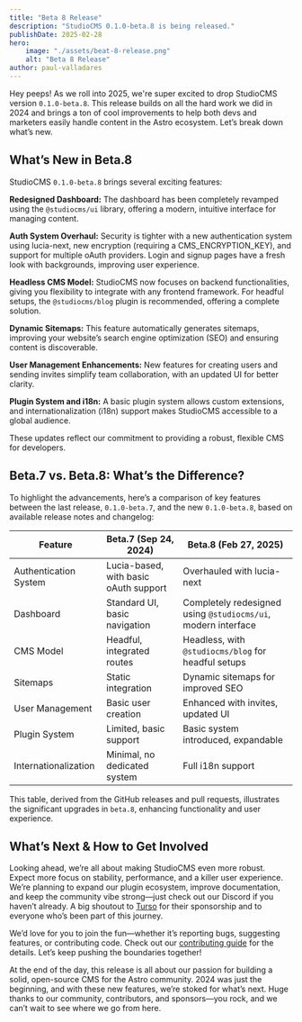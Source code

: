 ```yaml
---
title: "Beta 8 Release"
description: "StudioCMS 0.1.0-beta.8 is being released."
publishDate: 2025-02-28
hero: 
    image: "./assets/beat-8-release.png"
    alt: "Beta 8 Release"
author: paul-valladares
---
```


Hey peeps! As we roll into 2025, we're super excited to drop StudioCMS version `0.1.0-beta.8`. This release builds on all the hard work we did in 2024 and brings a ton of cool improvements to help both devs and marketers easily handle content in the Astro ecosystem. Let’s break down what’s new.

## What’s New in Beta.8

StudioCMS `0.1.0-beta.8` brings several exciting features:

**Redesigned Dashboard:** The dashboard has been completely revamped using the `@studiocms/ui` library, offering a modern, intuitive interface for managing content.

**Auth System Overhaul:** Security is tighter with a new authentication system using lucia-next, new encryption (requiring a CMS_ENCRYPTION_KEY), and support for multiple oAuth providers. Login and signup pages have a fresh look with backgrounds, improving user experience.

**Headless CMS Model:** StudioCMS now focuses on backend functionalities, giving you flexibility to integrate with any frontend framework. For headful setups, the `@studiocms/blog` plugin is recommended, offering a complete solution.

**Dynamic Sitemaps:** This feature automatically generates sitemaps, improving your website’s search engine optimization (SEO) and ensuring content is discoverable.

**User Management Enhancements:** New features for creating users and sending invites simplify team collaboration, with an updated UI for better clarity.

**Plugin System and i18n:** A basic plugin system allows custom extensions, and internationalization (i18n) support makes StudioCMS accessible to a global audience.

These updates reflect our commitment to providing a robust, flexible CMS for developers.

## Beta.7 vs. Beta.8: What’s the Difference?

To highlight the advancements, here’s a comparison of key features between the last release, `0.1.0-beta.7`, and the new `0.1.0-beta.8`, based on available release notes and changelog:

| Feature | Beta.7 (Sep 24, 2024) | Beta.8 (Feb 27, 2025) |
| --- | --- | --- |
| Authentication System | Lucia-based, with basic oAuth support | Overhauled with lucia-next |
| Dashboard | Standard UI, basic navigation | Completely redesigned using `@studiocms/ui`, modern interface |
| CMS Model | Headful, integrated routes | Headless, with `@studiocms/blog` for headful setups |
| Sitemaps | Static integration | Dynamic sitemaps for improved SEO |
| User Management | Basic user creation | Enhanced with invites, updated UI |
| Plugin System | Limited, basic support | Basic system introduced, expandable |
| Internationalization | Minimal, no dedicated system | Full i18n support |

This table, derived from the GitHub releases and pull requests, illustrates the significant upgrades in `beta.8`, enhancing functionality and user experience.

## What’s Next & How to Get Involved

Looking ahead, we’re all about making StudioCMS even more robust. Expect more focus on stability, performance, and a killer user experience. We’re planning to expand our plugin ecosystem, improve documentation, and keep the community vibe strong—just check out our Discord if you haven’t already. A big shoutout to [Turso](https://turso.tech) for their sponsorship and to everyone who’s been part of this journey.

We’d love for you to join the fun—whether it’s reporting bugs, suggesting features, or contributing code. Check out our [contributing guide](https://github.com/withstudiocms/.github/blob/main/CONTRIBUTING.md) for the details. Let’s keep pushing the boundaries together!

At the end of the day, this release is all about our passion for building a solid, open-source CMS for the Astro community. 2024 was just the beginning, and with these new features, we’re stoked for what’s next. Huge thanks to our community, contributors, and sponsors—you rock, and we can’t wait to see where we go from here.
